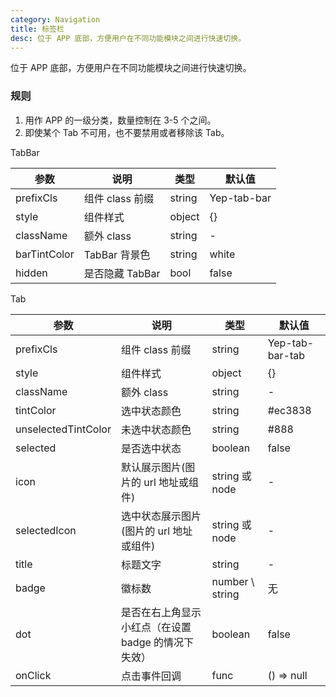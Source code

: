```yaml
---
category: Navigation
title: 标签栏
desc: 位于 APP 底部，方便用户在不同功能模块之间进行快速切换。
---
```


位于 APP 底部，方便用户在不同功能模块之间进行快速切换。

### 规则

1.  用作 APP 的一级分类，数量控制在 3-5 个之间。
2.  即使某个 Tab 不可用，也不要禁用或者移除该 Tab。

<DEMO>

TabBar

| 参数         | 说明            | 类型   | 默认值      |
| ------------ | --------------- | ------ | ----------- |
| prefixCls    | 组件 class 前缀 | string | Yep-tab-bar |
| style        | 组件样式        | object | {}          |
| className    | 额外 class      | string | -           |
| barTintColor | TabBar 背景色   | string | white       |
| hidden       | 是否隐藏 TabBar | bool   | false       |

Tab

| 参数                | 说明                                                | 类型            | 默认值          |
| ------------------- | --------------------------------------------------- | --------------- | --------------- |
| prefixCls           | 组件 class 前缀                                     | string          | Yep-tab-bar-tab |
| style               | 组件样式                                            | object          | {}              |
| className           | 额外 class                                          | string          | -               |
| tintColor           | 选中状态颜色                                        | string          | #ec3838         |
| unselectedTintColor | 未选中状态颜色                                      | string          | #888            |
| selected            | 是否选中状态                                        | boolean         | false           |
| icon                | 默认展示图片(图片的 url 地址或组件)                 | string 或 node  | -               |
| selectedIcon        | 选中状态展示图片(图片的 url 地址或组件)             | string 或 node  | -               |
| title               | 标题文字                                            | string          | -               |
| badge               | 徽标数                                              | number \ string | 无              |
| dot                 | 是否在右上角显示小红点（在设置 badge 的情况下失效） | boolean         | false           |
| onClick             | 点击事件回调                                        | func            | () => null      |

